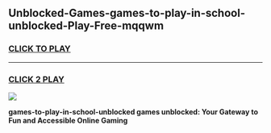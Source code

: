 
## Unblocked-Games-games-to-play-in-school-unblocked-Play-Free-mqqwm
<h3>
<a href="https://premium76.site?title=games-to-play-in-school-unblocked&ref=21A">CLICK TO PLAY</a></h3>
<hr>

<h3>
<a href="https://premium76.site?title=games-to-play-in-school-unblocked&ref=21A">CLICK 2 PLAY</a>
  
</h3>

<a href="https://premium76.site?title=games-to-play-in-school-unblocked&ref=21A"><img src="https://clearcache.store/games.png"></a>


**games-to-play-in-school-unblocked games unblocked: Your Gateway to Fun and Accessible Online Gaming**
